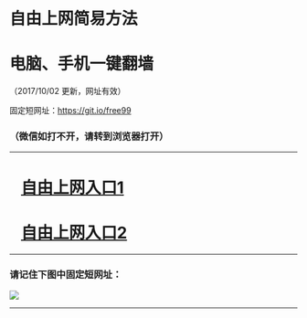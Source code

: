 ﻿# 自由上网简易方法

# 电脑、手机一键翻墙

（2017/10/02 更新，网址有效）

固定短网址：https://git.io/free99

### （微信如打不开，请转到浏览器打开）


***





# &nbsp;&nbsp; <a href="http://ft66014998.fwtz-zhenx1001.xyz/fwqtz01.html?t=100200129111 " target="_blank">自由上网入口1</a>
# &nbsp;&nbsp; <a href="http://ft1040422694.fw-tzzhen1002.xyz/fwqtz02.html?t=10020013993 " target="_blank">自由上网入口2</a>
***

### 请记住下图中固定短网址：

<img src="https://s3-us-west-2.amazonaws.com/fwq-1001/yjfq-20170905okok.png" /> 


***

